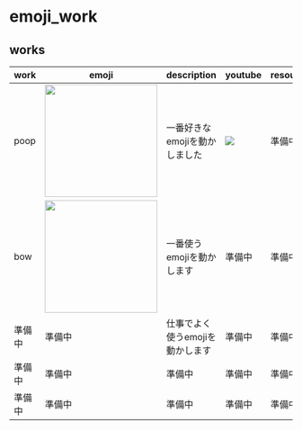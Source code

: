 # emoji_work




## works
| work | emoji | description | youtube  | resource | 
| ---- | ----- | ----------- | -------- | -------- | 
| poop | <img src='https://user-images.githubusercontent.com/2450046/168466853-0fdb0fdf-263e-49ba-ba79-f854d1d0e79a.png' width='200'> | 一番好きなemojiを動かしました | [![](https://img.youtube.com/vi/GSf-Xmr6iXg/0.jpg)](https://www.youtube.com/watch?v=GSf-Xmr6iXg) | 準備中 | 
| bow | <img src='https://user-images.githubusercontent.com/2450046/168466966-f208725b-a5b3-494d-857f-7d0059effa84.png' width='200'> | 一番使うemojiを動かします | 準備中 | 準備中 | 
| 準備中 | 準備中 | 仕事でよく使うemojiを動かします | 準備中 | 準備中 | 
| 準備中 | 準備中 | 準備中 | 準備中 | 準備中 | 
| 準備中 | 準備中 | 準備中 | 準備中 | 準備中 | 

